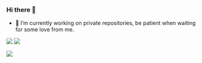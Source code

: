 ### Hi there 👋
- 🔭 I’m currently working on private repositories, be patient when waiting for some love from me.

![](https://github-readme-stats.vercel.app/api?username=AMBULATUR&count_private=true&show_icons=true&theme=cobalt&hide=stars)
![](https://github-readme-stats.vercel.app/api/wakatime?username=AMBULATUR&range=last_7_days&v=2&layout=compact&custom_title=Week%20activity%20[WakaTime])


![](https://page-views.glitch.me/badge?page_id=page.id)

